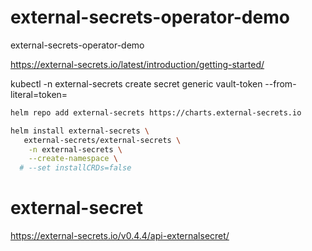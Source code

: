 # external-secrets-operator-demo
external-secrets-operator-demo

https://external-secrets.io/latest/introduction/getting-started/

kubectl -n external-secrets create secret generic vault-token --from-literal=token=<TOKEN>

```bash
helm repo add external-secrets https://charts.external-secrets.io

helm install external-secrets \
   external-secrets/external-secrets \
    -n external-secrets \
    --create-namespace \
  # --set installCRDs=false
```

# external-secret
https://external-secrets.io/v0.4.4/api-externalsecret/
